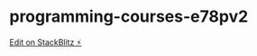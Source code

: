 # programming-courses-e78pv2

[Edit on StackBlitz ⚡️](https://stackblitz.com/edit/programming-courses-e78pv2)